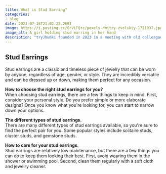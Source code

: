 ```yaml
---
title: What is Stud Earring?
categories:
- blog
date: 2023-07-16T21:02:22.260Z
image: https://i.postimg.cc/8cVLFQrc/pexels-dmitry-zvolskiy-1721937.jpg
image_alt: A girl holding stud earring in her hand
description: "tryJhumki founded in 2023 in a meeting with old colleague with a deep sense of excitement about the possibilities in the world of earrings and making ladies beautiful feel proud"
---
```

## Stud Earrings

Stud earrings are a classic and timeless piece of jewelry that can be worn by anyone, regardless of age, gender, or style. They are incredibly versatile and can be dressed up or down, making them perfect for any occasion.

**How to choose the right stud earrings for you?**\
When choosing stud earrings, there are a few things to keep in mind. First, consider your personal style. Do you prefer simple or more elaborate designs? Once you know what you're looking for, you can start to narrow down your options.

**The different types of stud earrings.**\
There are many different types of stud earrings available, so you're sure to find the perfect pair for you. Some popular styles include solitaire studs, cluster studs, and gemstone studs.

**How to care for your stud earrings.**\
Stud earrings are relatively low maintenance, but there are a few things you can do to keep them looking their best. First, avoid wearing them in the shower or swimming pool. Second, clean them regularly with a soft cloth and jewelry cleaner.